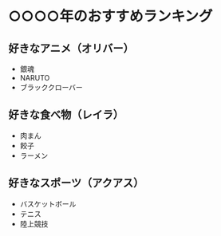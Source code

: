 # ○○○○年のおすすめランキング

## 好きなアニメ（オリバー）

- 銀魂
- NARUTO
- ブラッククローバー

## 好きな食べ物（レイラ）

- 肉まん
- 餃子
- ラーメン

## 好きなスポーツ（アクアス）

- バスケットボール
- テニス
- 陸上競技
